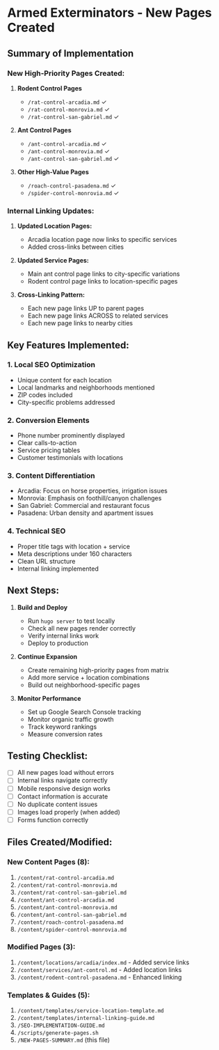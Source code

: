 # Armed Exterminators - New Pages Created

## Summary of Implementation

### New High-Priority Pages Created:

1. **Rodent Control Pages**
   - `/rat-control-arcadia.md` ✓
   - `/rat-control-monrovia.md` ✓
   - `/rat-control-san-gabriel.md` ✓

2. **Ant Control Pages**
   - `/ant-control-arcadia.md` ✓
   - `/ant-control-monrovia.md` ✓
   - `/ant-control-san-gabriel.md` ✓

3. **Other High-Value Pages**
   - `/roach-control-pasadena.md` ✓
   - `/spider-control-monrovia.md` ✓

### Internal Linking Updates:

1. **Updated Location Pages:**
   - Arcadia location page now links to specific services
   - Added cross-links between cities

2. **Updated Service Pages:**
   - Main ant control page links to city-specific variations
   - Rodent control page links to location-specific pages

3. **Cross-Linking Pattern:**
   - Each new page links UP to parent pages
   - Each new page links ACROSS to related services
   - Each new page links to nearby cities

## Key Features Implemented:

### 1. **Local SEO Optimization**
- Unique content for each location
- Local landmarks and neighborhoods mentioned
- ZIP codes included
- City-specific problems addressed

### 2. **Conversion Elements**
- Phone number prominently displayed
- Clear calls-to-action
- Service pricing tables
- Customer testimonials with locations

### 3. **Content Differentiation**
- Arcadia: Focus on horse properties, irrigation issues
- Monrovia: Emphasis on foothill/canyon challenges  
- San Gabriel: Commercial and restaurant focus
- Pasadena: Urban density and apartment issues

### 4. **Technical SEO**
- Proper title tags with location + service
- Meta descriptions under 160 characters
- Clean URL structure
- Internal linking implemented

## Next Steps:

1. **Build and Deploy**
   - Run `hugo server` to test locally
   - Check all new pages render correctly
   - Verify internal links work
   - Deploy to production

2. **Continue Expansion**
   - Create remaining high-priority pages from matrix
   - Add more service + location combinations
   - Build out neighborhood-specific pages

3. **Monitor Performance**
   - Set up Google Search Console tracking
   - Monitor organic traffic growth
   - Track keyword rankings
   - Measure conversion rates

## Testing Checklist:

- [ ] All new pages load without errors
- [ ] Internal links navigate correctly
- [ ] Mobile responsive design works
- [ ] Contact information is accurate
- [ ] No duplicate content issues
- [ ] Images load properly (when added)
- [ ] Forms function correctly

## Files Created/Modified:

### New Content Pages (8):
1. `/content/rat-control-arcadia.md`
2. `/content/rat-control-monrovia.md`
3. `/content/rat-control-san-gabriel.md`
4. `/content/ant-control-arcadia.md`
5. `/content/ant-control-monrovia.md`
6. `/content/ant-control-san-gabriel.md`
7. `/content/roach-control-pasadena.md`
8. `/content/spider-control-monrovia.md`

### Modified Pages (3):
1. `/content/locations/arcadia/index.md` - Added service links
2. `/content/services/ant-control.md` - Added location links
3. `/content/rodent-control-pasadena.md` - Enhanced linking

### Templates & Guides (5):
1. `/content/templates/service-location-template.md`
2. `/content/templates/internal-linking-guide.md`
3. `/SEO-IMPLEMENTATION-GUIDE.md`
4. `/scripts/generate-pages.sh`
5. `/NEW-PAGES-SUMMARY.md` (this file)